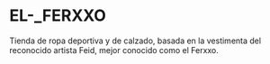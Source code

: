 # EL-_FERXXO
Tienda de ropa deportiva y de calzado, basada en la vestimenta del reconocido artista Feid, mejor conocido como el Ferxxo.

